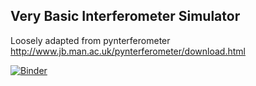 ## Very Basic Interferometer Simulator

Loosely adapted from pynterferometer http://www.jb.man.ac.uk/pynterferometer/download.html

[![Binder](https://mybinder.org/badge.svg)](https://beta.mybinder.org/v2/gh/saint-germain/Interferometry/master)
